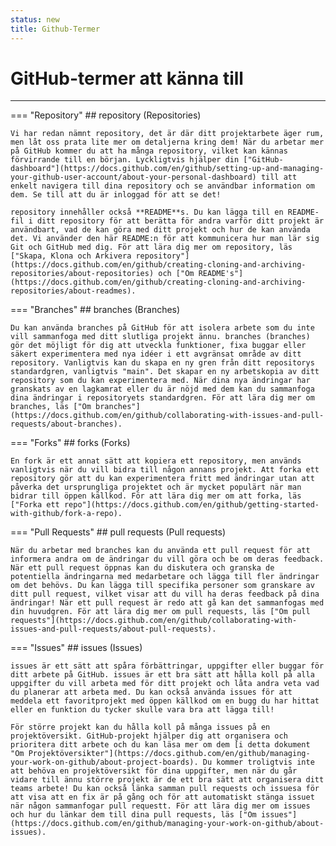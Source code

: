 ```yaml
---
status: new
title: Github-Termer
---
```


# GitHub-termer att känna till
---

=== "Repository"
    ## repository (Repositories)    

    Vi har redan nämnt repository, det är där ditt projektarbete äger rum, men låt oss prata lite mer om detaljerna kring dem! När du arbetar mer på GitHub kommer du att ha många repository, vilket kan kännas förvirrande till en början. Lyckligtvis hjälper din ["GitHub-dashboard"](https://docs.github.com/en/github/setting-up-and-managing-your-github-user-account/about-your-personal-dashboard) till att enkelt navigera till dina repository och se användbar information om dem. Se till att du är inloggad för att se det!

    repository innehåller också **README**s. Du kan lägga till en README-fil i ditt repository för att berätta för andra varför ditt projekt är användbart, vad de kan göra med ditt projekt och hur de kan använda det. Vi använder den här README:n för att kommunicera hur man lär sig Git och GitHub med dig. För att lära dig mer om repository, läs ["Skapa, Klona och Arkivera repository"](https://docs.github.com/en/github/creating-cloning-and-archiving-repositories/about-repositories) och ["Om README's"](https://docs.github.com/en/github/creating-cloning-and-archiving-repositories/about-readmes).

=== "Branches"
    ## branches (Branches)

    Du kan använda branches på GitHub för att isolera arbete som du inte vill sammanfoga med ditt slutliga projekt ännu. branches (branches) gör det möjligt för dig att utveckla funktioner, fixa buggar eller säkert experimentera med nya idéer i ett avgränsat område av ditt repository. Vanligtvis kan du skapa en ny gren från ditt repositorys standardgren, vanligtvis "main". Det skapar en ny arbetskopia av ditt repository som du kan experimentera med. När dina nya ändringar har granskats av en lagkamrat eller du är nöjd med dem kan du sammanfoga dina ändringar i repositoryets standardgren. För att lära dig mer om branches, läs ["Om branches"](https://docs.github.com/en/github/collaborating-with-issues-and-pull-requests/about-branches).

=== "Forks"
    ## forks (Forks)

    En fork är ett annat sätt att kopiera ett repository, men används vanligtvis när du vill bidra till någon annans projekt. Att forka ett repository gör att du kan experimentera fritt med ändringar utan att påverka det ursprungliga projektet och är mycket populärt när man bidrar till öppen källkod. För att lära dig mer om att forka, läs ["Forka ett repo"](https://docs.github.com/en/github/getting-started-with-github/fork-a-repo).

=== "Pull Requests"
    ## pull requests (Pull requests)

    När du arbetar med branches kan du använda ett pull request för att informera andra om de ändringar du vill göra och be om deras feedback. När ett pull request öppnas kan du diskutera och granska de potentiella ändringarna med medarbetare och lägga till fler ändringar om det behövs. Du kan lägga till specifika personer som granskare av ditt pull request, vilket visar att du vill ha deras feedback på dina ändringar! När ett pull request är redo att gå kan det sammanfogas med din huvudgren. För att lära dig mer om pull requests, läs ["Om pull requests"](https://docs.github.com/en/github/collaborating-with-issues-and-pull-requests/about-pull-requests).

=== "Issues"
    ## issues (Issues)

    issues är ett sätt att spåra förbättringar, uppgifter eller buggar för ditt arbete på GitHub. issues är ett bra sätt att hålla koll på alla uppgifter du vill arbeta med för ditt projekt och låta andra veta vad du planerar att arbeta med. Du kan också använda issues för att meddela ett favoritprojekt med öppen källkod om en bugg du har hittat eller en funktion du tycker skulle vara bra att lägga till!

    För större projekt kan du hålla koll på många issues på en projektöversikt. GitHub-projekt hjälper dig att organisera och prioritera ditt arbete och du kan läsa mer om dem [i detta dokument "Om Projektöversikter"](https://docs.github.com/en/github/managing-your-work-on-github/about-project-boards). Du kommer troligtvis inte att behöva en projektöversikt för dina uppgifter, men när du går vidare till ännu större projekt är de ett bra sätt att organisera ditt teams arbete! Du kan också länka samman pull requests och issuesa för att visa att en fix är på gång och för att automatiskt stänga issuet när någon sammanfogar pull requestt. För att lära dig mer om issues och hur du länkar dem till dina pull requests, läs ["Om issues"](https://docs.github.com/en/github/managing-your-work-on-github/about-issues).